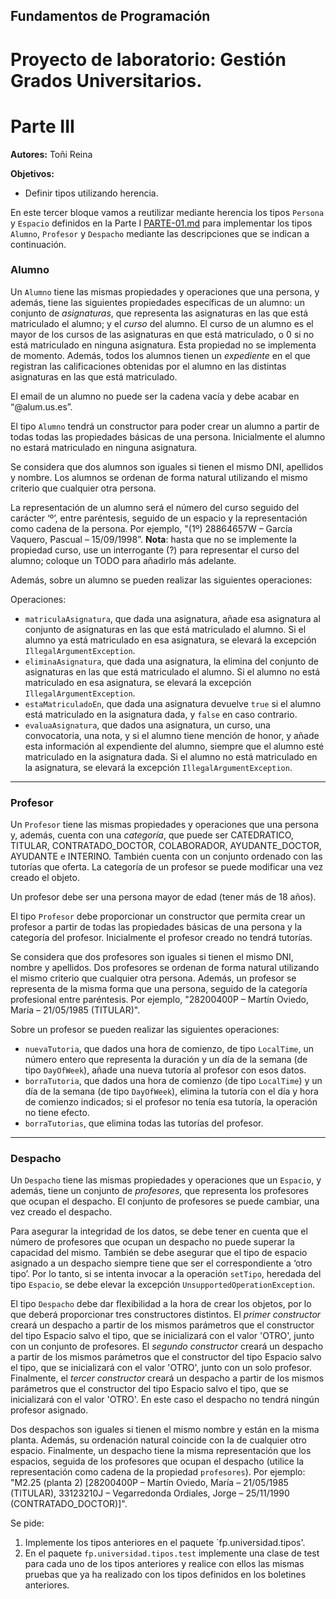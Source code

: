 ## Fundamentos de Programación
# Proyecto de laboratorio: Gestión Grados Universitarios.
# Parte III

**Autores:** Toñi Reina

**Objetivos:**

- Definir tipos utilizando herencia.

En este tercer bloque vamos a reutilizar mediante herencia los tipos `Persona` y `Espacio` definidos en la Parte I [PARTE-01.md](./PARTE-01.md) para implementar los tipos `Alumno`, `Profesor` y `Despacho` mediante las descripciones que se indican a continuación.

### Alumno

Un `Alumno` tiene las mismas propiedades y operaciones que una persona, y además, tiene las siguientes propiedades específicas de un alumno: un conjunto de *asignaturas*, que representa las asignaturas en las que está matriculado el alumno; y el *curso* del alumno. El curso de un alumno es el mayor de los cursos de las asignaturas en que está matriculado, o 0 si no está matriculado en ninguna asignatura. Esta propiedad no se implementa de momento. Además, todos los alumnos tienen un *expediente* en el que registran las calificaciones obtenidas por el alumno en las distintas asignaturas en las que está matriculado.

El email de un alumno no puede ser la cadena vacía y debe acabar en “@alum.us.es”. 

El tipo `Alumno` tendrá un constructor para poder crear un alumno a partir de todas todas las propiedades básicas de una persona. Inicialmente el alumno no estará matriculado en ninguna asignatura. 

Se considera que dos alumnos son iguales si tienen el mismo DNI, apellidos y nombre. Los alumnos se ordenan de forma natural utilizando el mismo criterio que cualquier otra persona.

La representación de un alumno será el número del curso seguido del carácter ‘º’, entre paréntesis, seguido de un espacio y la representación como cadena de la persona. Por ejemplo, "(1º) 28864657W – García Vaquero, Pascual – 15/09/1998”. **Nota**: hasta que no se implemente la propiedad curso, use un interrogante (?) para representar el curso del alumno; coloque un TODO para añadirlo más adelante. 

Además, sobre un alumno se pueden realizar las siguientes operaciones:

Operaciones:
- `matriculaAsignatura`, que dada una asignatura, añade esa asignatura al conjunto de asignaturas en las que está matriculado el alumno. Si el alumno ya está matriculado en esa asignatura, se elevará la excepción `IllegalArgumentException`.
- `eliminaAsignatura`, 	que dada una asignatura, la elimina del conjunto de asignaturas en las que está matriculado el alumno. Si el alumno no está matriculado en esa asignatura, se elevará la excepción `IllegalArgumentException`.
- `estaMatriculadoEn`, que dada una asignatura devuelve `true` si el alumno está matriculado en la asignatura dada, y `false` en caso contrario.
- `evaluaAsignatura`, que dados una asignatura, un curso, una convocatoria, una nota, y si el alumno tiene mención de honor, y añade esta información al expendiente del alumno, siempre que el alumno esté matriculado en la asignatura dada. Si el alumno no está matriculado en la asignatura, se elevará la excepción `IllegalArgumentException`.
_____________

### Profesor

Un `Profesor` tiene las mismas propiedades y operaciones que una persona y, además, cuenta con una *categoría*, que puede ser CATEDRATICO, TITULAR, CONTRATADO_DOCTOR, COLABORADOR, AYUDANTE_DOCTOR, AYUDANTE e INTERINO. También cuenta con un conjunto ordenado con las tutorías que oferta. La categoría de un profesor se puede modificar una vez creado el objeto.

Un profesor debe ser una persona mayor de edad (tener más de 18 años).

El tipo `Profesor` debe proporcionar un constructor que permita crear un profesor a partir de todas las propiedades básicas de una persona y la categoría del profesor. Inicialmente el profesor creado no tendrá tutorías.

Se considera que dos profesores son iguales si tienen el mismo DNI, nombre y apellidos. Dos profesores se ordenan de forma natural utilizando el mismo criterio que cualquier otra persona. Además, un profesor se representa de la misma forma que una persona, seguido de la categoría profesional entre paréntesis. Por ejemplo, "28200400P – Martín Oviedo, María – 21/05/1985 (TITULAR)".

Sobre un profesor se pueden realizar las siguientes operaciones:

- `nuevaTutoria`, que dados una hora de comienzo, de tipo `LocalTime`, un número entero que representa la duración y un día de la semana (de tipo `DayOfWeek`), añade una nueva tutoría al profesor con esos datos.
- `borraTutoria`, que dados una hora de comienzo (de tipo `LocalTime`) y un día de la semana (de tipo `DayOfWeek`), elimina la tutoría con el día y hora de comienzo indicados; si el profesor no tenía esa tutoría, la operación no tiene efecto.
- `borraTutorias`, que elimina todas las tutorías del profesor.

_____________

### Despacho

Un `Despacho` tiene las mismas propiedades y operaciones que un `Espacio`, y además, tiene un conjunto de *profesores*, que representa los profesores que ocupan el despacho. El conjunto de profesores se puede cambiar, una vez creado el despacho.

Para asegurar la integridad de los datos, se debe tener en cuenta que el número de profesores que ocupan un despacho no puede superar la capacidad del mismo. También se debe asegurar que el tipo de espacio asignado a un despacho siempre tiene que ser el correspondiente a ‘otro tipo’. Por lo tanto, si se intenta invocar a la operación `setTipo`, heredada del tipo `Espacio`, se debe elevar la excepción `UnsupportedOperationException`.

El tipo `Despacho` debe dar flexibilidad a la hora de crear los objetos, por lo que deberá proporcionar tres constructores distintos. El *primer constructor* creará un despacho a partir de los mismos parámetros que el constructor del tipo Espacio salvo el tipo, que se inicializará con el valor 'OTRO', junto con  un conjunto de profesores. El *segundo constructor* creará un despacho a partir de los mismos parámetros que el constructor del tipo Espacio salvo el tipo, que se inicializará con el valor 'OTRO', junto con un solo profesor. Finalmente, el *tercer constructor* creará un despacho a partir de los mismos parámetros que el constructor del tipo Espacio salvo el tipo, que se inicializará con el valor 'OTRO'. En este caso el despacho no tendrá ningún profesor asignado.
 
Dos despachos son iguales si tienen el mismo nombre y están en la misma planta. Además, su ordenación natural coincide con la de cualquier otro espacio. Finalmente, un despacho tiene la misma representación que los espacios, seguida de los profesores que ocupan el despacho (utilice la representación como cadena de la propiedad `profesores`). Por ejemplo: "M2.25 (planta 2) [28200400P – Martín Oviedo, María – 21/05/1985 (TITULAR), 33123210J – Vegarredonda Ordiales, Jorge – 25/11/1990 (CONTRATADO_DOCTOR)]".


Se pide:
1. Implemente los tipos anteriores en el paquete `fp.universidad.tipos'.
2. En el paquete `fp.universidad.tipos.test` implemente una clase de test para cada uno de los tipos anteriores y realice con ellos las mismas pruebas que ya ha realizado con los tipos definidos en los boletines anteriores.
